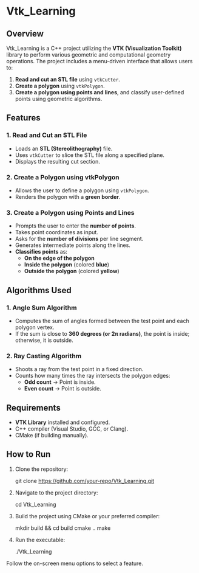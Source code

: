 # Vtk_Learning

## Overview
Vtk_Learning is a C++ project utilizing the **VTK (Visualization Toolkit)** library to perform various geometric and computational geometry operations. The project includes a menu-driven interface that allows users to:

1. **Read and cut an STL file** using `vtkCutter`.
2. **Create a polygon** using `vtkPolygon`.
3. **Create a polygon using points and lines**, and classify user-defined points using geometric algorithms.

## Features
### 1. Read and Cut an STL File
- Loads an **STL (Stereolithography)** file.
- Uses `vtkCutter` to slice the STL file along a specified plane.
- Displays the resulting cut section.

### 2. Create a Polygon using vtkPolygon
- Allows the user to define a polygon using `vtkPolygon`.
- Renders the polygon with a **green border**.

### 3. Create a Polygon using Points and Lines
- Prompts the user to enter the **number of points**.
- Takes point coordinates as input.
- Asks for the **number of divisions** per line segment.
- Generates intermediate points along the lines.
- **Classifies points** as:
  - **On the edge of the polygon**
  - **Inside the polygon** (colored **blue**)
  - **Outside the polygon** (colored **yellow**)

## Algorithms Used
### 1. Angle Sum Algorithm
- Computes the sum of angles formed between the test point and each polygon vertex.
- If the sum is close to **360 degrees (or 2π radians)**, the point is inside; otherwise, it is outside.

### 2. Ray Casting Algorithm
- Shoots a ray from the test point in a fixed direction.
- Counts how many times the ray intersects the polygon edges:
  - **Odd count** → Point is inside.
  - **Even count** → Point is outside.

## Requirements
- **VTK Library** installed and configured.
- C++ compiler (Visual Studio, GCC, or Clang).
- CMake (if building manually).

## How to Run
1. Clone the repository:
   
   git clone https://github.com/your-repo/Vtk_Learning.git

2. Navigate to the project directory:
   
   cd Vtk_Learning

3. Build the project using CMake or your preferred compiler:
   
   mkdir build && cd build
   cmake ..
   make
   
4. Run the executable:

   ./Vtk_Learning

Follow the on-screen menu options to select a feature.
   


